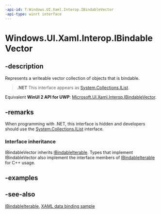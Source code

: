 ```yaml
---
-api-id: T:Windows.UI.Xaml.Interop.IBindableVector
-api-type: winrt interface
---
```


<!-- Interface syntax.
public interface IBindableVector : Windows.UI.Xaml.Interop.IBindableIterable
-->

# Windows.UI.Xaml.Interop.IBindableVector

## -description
Represents a writeable vector collection of objects that is bindable.



> **.NET**
> This interface appears as [System.Collections.IList](/dotnet/api/system.collections.ilist?view=dotnet-uwp-10.0&preserve-view=true).

Equivalent **WinUI 2 API for UWP**: [Microsoft.UI.Xaml.Interop.IBindableVector](/windows/winui/api/microsoft.ui.xaml.interop.ibindablevector).

## -remarks
When programming with .NET, this interface is hidden and developers should use the [System.Collections.IList](/dotnet/api/system.collections.ilist?view=dotnet-uwp-10.0&preserve-view=true) interface.

### Interface inheritance

IBindableVector inherits [IBindableIterable](ibindableiterable.md). Types that implement IBindableVector also implement the interface members of [IBindableIterable](ibindableiterable.md) for C++ usage.

## -examples

## -see-also
[IBindableIterable](ibindableiterable.md), [XAML data binding sample](https://github.com/Microsoft/Windows-universal-samples/tree/master/Samples/XamlBind)
